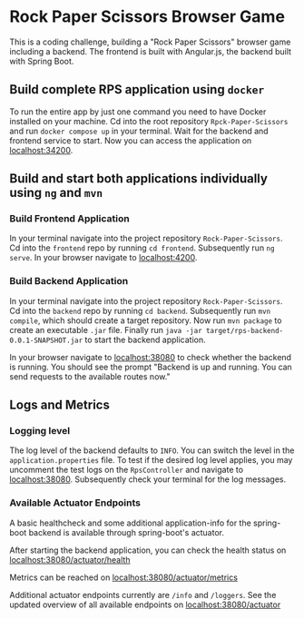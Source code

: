 # Rock Paper Scissors Browser Game

This is a coding challenge, building a "Rock Paper Scissors" browser game including a backend. The frontend is built with Angular.js, the backend built with Spring Boot.

## Build complete RPS application using `docker`

To run the entire app by just one command you need to have Docker installed on your machine.
Cd into the root repository `Rpck-Paper-Scissors` and run `docker compose up` in your terminal. Wait for the backend and frontend service to start. Now you can access the application on [localhost:34200](http://localhost:4200).

## Build and start both applications individually using `ng` and `mvn`

### Build Frontend Application

In your terminal navigate into the project repository `Rock-Paper-Scissors`.
Cd into the `frontend` repo by running `cd frontend`. Subsequently run `ng serve`. In your browser navigate to [localhost:4200](http://localhost:4200/).

### Build Backend Application

In your terminal navigate into the project repository `Rock-Paper-Scissors`.
Cd into the `backend` repo by running `cd backend`. Subsequently run `mvn compile`, which should create a target repository. Now run `mvn package` to create an executable `.jar` file. Finally run `java -jar target/rps-backend-0.0.1-SNAPSHOT.jar` to start the backend application.

In your browser navigate to [localhost:38080](http://localhost:38080/) to check whether the backend is running. You should see the prompt "Backend is up and running. You can send requests to the available routes now."

## Logs and Metrics

### Logging level

The log level of the backend defaults to `INFO`. You can switch the level in the `application.properties` file. To test if the desired log level applies, you may uncomment the test logs on the `RpsController` and navigate to [localhost:38080](http://localhost:38080). Subsequently check your terminal for the log messages.

### Available Actuator Endpoints

A basic healthcheck and some additional application-info for the spring-boot backend is available through spring-boot's actuator.

After starting the backend application, you can check the health status on [localhost:38080/actuator/health](http://localhost:38080/actuator/health)

Metrics can be reached on [localhost:38080/actuator/metrics](http://localhost:38080/actuator/metrics)

Additional actuator endpoints currently are `/info` and `/loggers`. See the updated overview of all available endpoints on [localhost:38080/actuator](http://localhost:38080/actuator)
